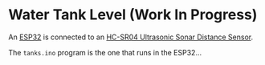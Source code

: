 # Water Tank Level (Work In Progress)

An [ESP32](…)  is connected to an [HC-SR04 Ultrasonic Sonar Distance
Sensor](https://www.adafruit.com/product/3942).

The `tanks.ino` program is the one that runs in the ESP32…

